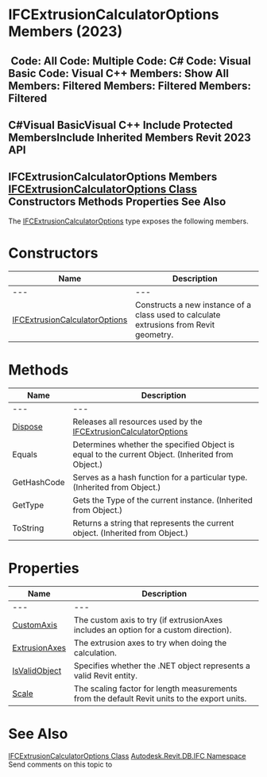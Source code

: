 # IFCExtrusionCalculatorOptions Members (2023)

﻿
 Code: All Code: Multiple Code: C# Code: Visual Basic Code: Visual C++  Members: Show All Members: Filtered Members: Filtered Members: Filtered   
---  
C#Visual BasicVisual C++
Include Protected MembersInclude Inherited Members
Revit 2023 API  
---  
IFCExtrusionCalculatorOptions Members  
[IFCExtrusionCalculatorOptions Class](3aa9bc3b-5ce0-e0ba-4211-9a08526c1c1b.md "IFCExtrusionCalculatorOptions Class") Constructors Methods Properties See Also  
---  
The [IFCExtrusionCalculatorOptions](3aa9bc3b-5ce0-e0ba-4211-9a08526c1c1b.md "IFCExtrusionCalculatorOptions Class") type exposes the following members.
# Constructors
| Name | Description |
| --- | --- |
| --- | --- | --- |
| [IFCExtrusionCalculatorOptions](66d3d7fd-aa11-7140-c013-893ded5b8fbf.md "IFCExtrusionCalculatorOptions Constructor") | Constructs a new instance of a class used to calculate extrusions from Revit geometry. |

# Methods
| Name | Description |
| --- | --- |
| --- | --- | --- |
| [Dispose](29c459ac-5f4d-8396-ab15-7d26e0f2d148.md "Dispose Method") | Releases all resources used by the [IFCExtrusionCalculatorOptions](3aa9bc3b-5ce0-e0ba-4211-9a08526c1c1b.md "IFCExtrusionCalculatorOptions Class") |
| Equals | Determines whether the specified Object is equal to the current Object. (Inherited from Object.) |
| GetHashCode | Serves as a hash function for a particular type.  (Inherited from Object.) |
| GetType | Gets the Type of the current instance. (Inherited from Object.) |
| ToString | Returns a string that represents the current object. (Inherited from Object.) |

# Properties
| Name | Description |
| --- | --- |
| --- | --- | --- |
| [CustomAxis](3ecd9cd1-d9c9-025d-af65-10f6f20ee309.md "CustomAxis Property") | The custom axis to try (if extrusionAxes includes an option for a custom direction). |
| [ExtrusionAxes](f1660802-08da-5b67-3919-1f963b769613.md "ExtrusionAxes Property") | The extrusion axes to try when doing the calculation. |
| [IsValidObject](a8f91af6-4397-c3fa-9cea-db1d44e63847.md "IsValidObject Property") | Specifies whether the .NET object represents a valid Revit entity. |
| [Scale](6e205342-be80-6bcd-725c-1b4774f5d2ec.md "Scale Property") | The scaling factor for length measurements from the default Revit units to the export units. |

# See Also
[IFCExtrusionCalculatorOptions Class](3aa9bc3b-5ce0-e0ba-4211-9a08526c1c1b.md "IFCExtrusionCalculatorOptions Class")
[Autodesk.Revit.DB.IFC Namespace](b823fafb-1ba1-896b-4097-142c2817ce74.md "Autodesk.Revit.DB.IFC Namespace")
Send comments on this topic to 